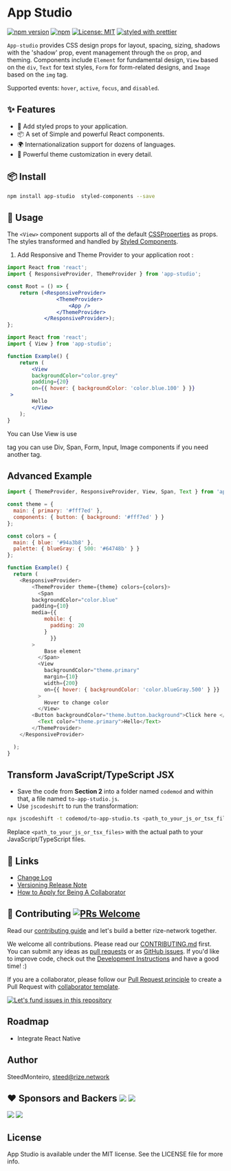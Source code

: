 
# App Studio

[![npm version](https://img.shields.io/npm/v/app-studio.svg?style=for-the-badge)](https://www.npmjs.com/package/app-studio)
[![npm](https://img.shields.io/npm/dt/app-studio.svg?style=for-the-badge)](https://www.npmjs.com/package/app-studio)
[![License: MIT](https://img.shields.io/badge/License-MIT-green.svg?style=for-the-badge)](https://opensource.org/licenses/MIT)
[![styled with prettier](https://img.shields.io/badge/styled_with-prettier-ff69b4.svg?style=for-the-badge)](https://github.com/prettier/prettier)


[npm-image]: http://img.shields.io/npm/v/app-studio.svg?style=flat-square
[npm-url]: http://npmjs.org/package/app-studio
[github-action-image]: https://github.com/rize-network/app-studio/workflows/%E2%9C%85%20test/badge.svg
[github-action-url]: https://github.com/rize-network/app-studio/actions?query=workflow%3A%22%E2%9C%85+test%22

[download-image]: https://img.shields.io/npm/dm/app-studio.svg?style=flat-square
[download-url]: https://npmjs.org/package/app-studio

[help-wanted-image]: https://flat.badgen.net/github/label-issues/rize-network/app-studio/help%20wanted/open
[help-wanted-url]: https://github.com/rize-network/app-studio/issues?q=is%3Aopen+is%3Aissue+label%3A%22help+wanted%22

[discussions-image]: https://img.shields.io/badge/discussions-on%20github-blue?style=flat-square
[discussions-url]: https://github.com/rize-network/app-studio/discussions

[issues-helper-image]: https://img.shields.io/badge/using-issues--helper-orange?style=flat-square
[issues-helper-url]: https://github.com/actions-cool/issues-helper


`App-studio` provides CSS design props for layout, spacing, sizing, shadows with the 'shadow' prop, event management through the `on` prop, and theming. Components include `Element` for fundamental design, `View` based on the `div`, `Text` for text styles, `Form` for form-related designs, and `Image` based on the `img` tag.

Supported events: `hover`, `active`, `focus`, and `disabled`.


## ✨ Features

- 🌈 Add styled props to your application.
- 📦 A set of Simple and powerful React components.
- 🌍 Internationalization support for dozens of languages.
- 🎨 Powerful theme customization in every detail.

## 📦 Install

```bash
npm install app-studio  styled-components --save
```

## 🔨 Usage

The `<View>` component supports all of the default [CSSProperties](https://developer.mozilla.org/fr/docs/Web/CSS/CSS_Properties_Reference) as props. The styles transformed and handled by [Styled Components](https://styled-components.com/).


1. Add Responsive and Theme Provider  to your application root :

```jsx
import React from 'react';
import { ResponsiveProvider, ThemeProvider } from 'app-studio';

const Root = () => {
    return (<ResponsiveProvider>
                <ThemeProvider>
                    <App />
                </ThemeProvider>
            </ResponsiveProvider>);
};

```


```jsx
import React from 'react';
import { View } from 'app-studio';

function Example() {
	return (
		<View 
	    backgroundColor="color.grey" 
	    padding={20}
	    on={{ hover: { backgroundColor: 'color.blue.100' } }}
 >
		Hello
		</View>
	);
}
```


You can Use View is use <div> tag you can use  Div, Span, Form, Input, Image components if you need another tag.

##  Advanced Example

```javascript
import { ThemeProvider, ResponsiveProvider, View, Span, Text } from 'app-studio';

const theme = {
  main: { primary: '#fff7ed' },
  components: { button: { background: '#fff7ed' } }
};

const colors = {
  main: { blue: '#94a3b8' },
  palette: { blueGray: { 500: '#64748b' } }
};

function Example() {
  return (
    <ResponsiveProvider>
	    <ThemeProvider theme={theme} colors={colors}>
	      <Span
		backgroundColor="color.blue"
		padding={10}
		media={{
			mobile: {
			  padding: 20
			}
		      }}
		>
	        Base element
	      </Span>
	      <View 
	        backgroundColor="theme.primary" 
	        margin={10}
	        width={200}
	        on={{ hover: { backgroundColor: 'color.blueGray.500' } }}
	      >
	        Hover to change color
	      </View>
		<Button backgroundColor="theme.button.background">Click here </Button>
	      <Text color="theme.primary">Hello</Text>
	    </ThemeProvider>
    </ResponsiveProvider>

  );
}
```


## Transform JavaScript/TypeScript JSX

- Save the code from **Section 2** into a folder named `codemod` and within that, a file named `to-app-studio.js`.
- Use `jscodeshift` to run the transformation:

```bash
npx jscodeshift -t codemod/to-app-studio.ts <path_to_your_js_or_tsx_files> --assetsDir=src/assets --assetsUrl=/assets
```

Replace `<path_to_your_js_or_tsx_files>` with the actual path to your JavaScript/TypeScript files.


## 🔗 Links
- [Change Log](CHANGELOG.md)
- [Versioning Release Note](https://github.com/rize-network/app-studio/wiki/)
- [How to Apply for Being A Collaborator](https://github.com/rize-network/app-studio/wiki/Collaborators#how-to-apply-for-being-a-collaborator)


## 🤝 Contributing [![PRs Welcome](https://img.shields.io/badge/PRs-welcome-brightgreen.svg?style=flat-square)](http://makeapullrequest.com)

Read our [contributing guide](https://ant.design/docs/react/contributing) and let's build a better rize-network together.

We welcome all contributions. Please read our [CONTRIBUTING.md](https://github.com/rize-network/app-studio/blob/master/.github/CONTRIBUTING.md) first. You can submit any ideas as [pull requests](https://github.com/rize-network/app-studio/pulls) or as [GitHub issues](https://github.com/rize-network/app-studio/issues). If you'd like to improve code, check out the [Development Instructions](https://github.com/rize-network/app-studio/wiki/Development) and have a good time! :)

If you are a collaborator, please follow our [Pull Request principle](https://github.com/rize-network/app-studio/wiki/PR-principle) to create a Pull Request with [collaborator template](https://github.com/rize-network/app-studio/compare?expand=1&template=collaborator.md).

[![Let's fund issues in this repository](https://issuehunt.io/static/embed/issuehunt-button-v1.svg)](https://issuehunt.io/o/rize-network)



## Roadmap 

- Integrate React Native 

## Author

SteedMonteiro, steed@rize.network


## ❤️ Sponsors and Backers [![](https://opencollective.com/rize/tiers/sponsors/badge.svg?label=Sponsors&color=brightgreen)](https://opencollective.com/rize#support) [![](https://opencollective.com/rize/tiers/backers/badge.svg?label=Backers&color=brightgreen)](https://opencollective.com/rize#support)

[![](https://opencollective.com/rize/tiers/sponsors.svg?avatarHeight=36)](https://opencollective.com/rize#support)
[![](https://opencollective.com/rize/tiers/backers.svg?avatarHeight=36)](https://opencollective.com/rize#support)



## License

App Studio is available under the MIT license. See the LICENSE file for more info.
